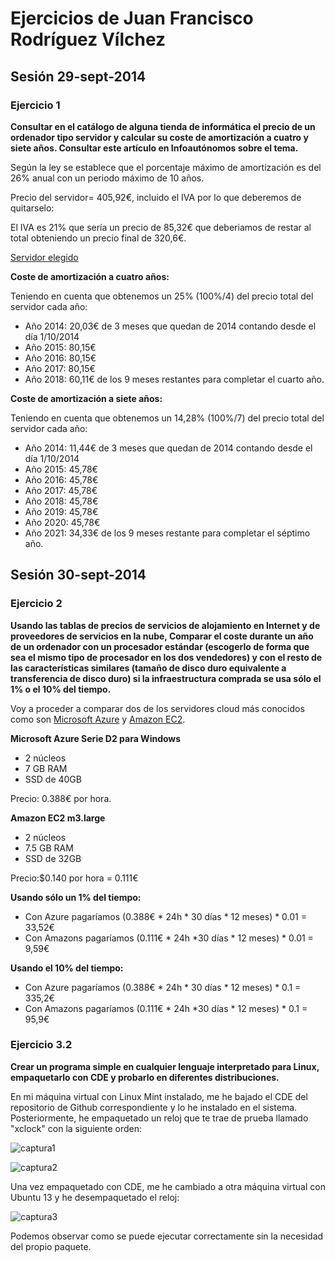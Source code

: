 Ejercicios de Juan Francisco Rodríguez Vílchez
================================================

## Sesión 29-sept-2014 ##

### Ejercicio 1 ###

**Consultar en el catálogo de alguna tienda de informática el precio de un ordenador tipo servidor y calcular su coste de amortización a cuatro y siete años. Consultar este artículo en Infoautónomos sobre el tema.**

Según la ley se establece que el porcentaje máximo de amortización es del 26% anual con un periodo máximo de 10 años.

Precio del servidor= 405,92€, incluido el IVA por lo que deberemos de quitarselo:

El IVA es 21% que sería un precio de 85,32€ que deberiamos de restar al total obteniendo un precio final de 320,6€.

[Servidor elegido](http://www.amazon.es/HP-ProLiant-MicroServer-G8-Servidor/dp/B00DJVRVFE/ref=sr_1_8?ie=UTF8&qid=1411980980&sr=8-8&keywords=servidor )

**Coste de amortización a cuatro años:**

Teniendo en cuenta que obtenemos un 25% (100%/4) del precio total del servidor cada año:

* Año 2014: 20,03€ de 3 meses que quedan de 2014 contando desde el día 1/10/2014
* Año 2015: 80,15€
* Año 2016: 80,15€
* Año 2017: 80,15€
* Año 2018: 60,11€ de los 9 meses restantes para completar el cuarto año.

**Coste de amortización a siete años:**

Teniendo en cuenta que obtenemos un 14,28% (100%/7) del precio total del servidor cada año:

* Año 2014: 11,44€ de 3 meses que quedan de 2014 contando desde el día 1/10/2014
* Año 2015: 45,78€
* Año 2016: 45,78€
* Año 2017: 45,78€
* Año 2018: 45,78€
* Año 2019: 45,78€
* Año 2020: 45,78€
* Año 2021: 34,33€ de los 9 meses restante para completar el séptimo año.

## Sesión 30-sept-2014 ##

### Ejercicio 2 ###

**Usando las tablas de precios de servicios de alojamiento en Internet y de proveedores de servicios en la nube, Comparar el coste durante un año de un ordenador con un procesador estándar (escogerlo de forma que sea el mismo tipo de procesador en los dos vendedores) y con el resto de las características similares (tamaño de disco duro equivalente a transferencia de disco duro) si la infraestructura comprada se usa sólo el 1% o el 10% del tiempo.**

Voy a proceder a comparar dos de los servidores cloud más conocidos como son [Microsoft Azure](http://azure.microsoft.com/es-es/pricing/calculator/?scenario=virtual-machines) y [Amazon EC2](http://aws.amazon.com/es/ec2/pricing/).

**Microsoft Azure Serie D2 para Windows**

* 2 núcleos
* 7 GB RAM
* SSD de 40GB

Precio: 0.388€ por hora.

**Amazon EC2 m3.large**

* 2 núcleos
* 7.5 GB RAM
* SSD de 32GB

Precio:$0.140 por hora = 0.111€

**Usando sólo un 1% del tiempo:**

* Con Azure pagaríamos (0.388€ * 24h * 30 días * 12 meses) * 0.01 = 33,52€
* Con Amazons pagaríamos (0.111€ * 24h *30 días * 12 meses) * 0.01 = 9,59€

**Usando el 10% del tiempo:**

* Con Azure pagaríamos (0.388€ * 24h * 30 días * 12 meses) * 0.1 = 335,2€
* Con Amazons pagaríamos (0.111€ * 24h *30 días * 12 meses) * 0.1 = 95,9€

### Ejercicio 3.2 ###

**Crear un programa simple en cualquier lenguaje interpretado para Linux, empaquetarlo con CDE y probarlo en diferentes distribuciones.**

En mi máquina virtual con Linux Mint instalado, me he bajado el CDE del repositorio de Github correspondiente y lo he instalado en el sistema. Posteriormente, he empaquetado un reloj que te trae de prueba llamado "xclock" con la siguiente orden:

![captura1](http://i.imgur.com/3awd0EF.png)

![captura2](http://i.imgur.com/SsYHtFy.png)

Una vez empaquetado con CDE, me he cambiado a otra máquina virtual con Ubuntu 13 y he desempaquetado el reloj:

![captura3](http://i.imgur.com/wovTtPZ.png)

Podemos observar como se puede ejecutar correctamente sin la necesidad del propio paquete.







